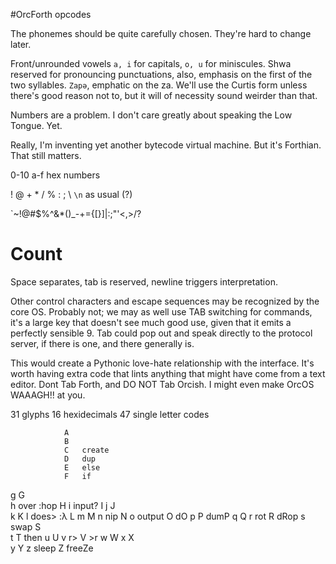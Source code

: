 #OrcForth opcodes

The phonemes should be quite carefully chosen. They're hard to change later. 

Front/unrounded vowels `a, i` for capitals, `o, u` for miniscules. Shwa reserved for pronouncing punctuations, also, emphasis on the first of the two syllables. `Zapə`, emphatic on the za. We'll use the Curtis form unless there's good reason not to, but it will of necessity sound weirder than that. 

Numbers are a problem. I don't care greatly about speaking the Low Tongue. Yet.  

Really, I'm inventing yet another bytecode virtual machine. But it's Forthian. That still matters.

0-10 a-f hex numbers

! @ + * / % : ; \ `\n` as usual (?) 

`~!@#$%^&*()_-+={[}]|\:;"'<,>/?

# Count

Space separates, tab is reserved, newline triggers interpretation. 

Other control characters and escape sequences may be recognized by the core OS. Probably not; we may as well use TAB switching for commands, it's a large key that doesn't see much good use, given that it emits a perfectly sensible 9. Tab could pop out and speak directly to the protocol server, if there is one, and there generally is. 

This would create a Pythonic love-hate relationship with the interface. It's worth having extra code that lints anything that might have come from a text editor. Dont Tab Forth, and DO NOT Tab Orcish. I might even make OrcOS WAAAGH!! at you.

31 glyphs
16 hexidecimals
47 single letter codes
            
            	A
            	B
        	    C   create
            	D   dup
           		E   else
           		F   if
g				G  
h 	over :hop	H
i   input?		I
j				J 	
k				K
l	does> :λ	L
m				M
n 	nip			N
o   output		O  	dO
p  				P 	dumP 
q				Q
r   rot			R   dRop
s   swap		S   
t				T 	then
u				U
v   r>			V   >r
w				W
x				X   
y               Y
z  	sleep	    Z 	freeZe


